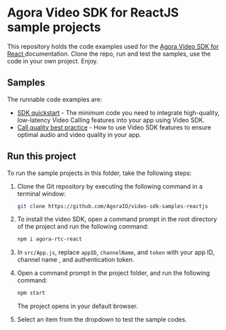 # Agora Video SDK for ReactJS sample projects

This repository holds the code examples used for the [Agora Video SDK for React ](https://docs.agora.io/en/video-calling/get-started/get-started-sdk?platform=web) documentation. Clone the repo, run and test the samples, use the code in your own project. Enjoy.

## Samples  

The runnable code examples are:

- [SDK quickstart](/src/sdk_quickstart/) - The minimum code you need to integrate high-quality, low-latency Video 
  Calling features into your app using Video SDK.
- [Call quality best practice](/src/call_quality/) - How to use Video SDK features to ensure optimal audio and video 
  quality in your app. 


## Run this project

To run the sample projects in this folder, take the following steps:

1. Clone the Git repository by executing the following command in a terminal window:

    ```bash
    git clone https://github.com/AgoraIO/video-sdk-samples-reactjs
    ```

1. To install the video SDK, open a command prompt in the root directory of the project and run the following command:

    ```bash
    npm i agora-rtc-react
    ```

1. In `src/App.js`, replace `appID`, `channelName`, and `token` with your app ID, channel name , and authentication token.


1. Open a command prompt in the project folder, and run the following command:

    ``` bash
    npm start
    ```
    The project opens in your default browser.

1. Select an item from the dropdown to test the sample codes.

